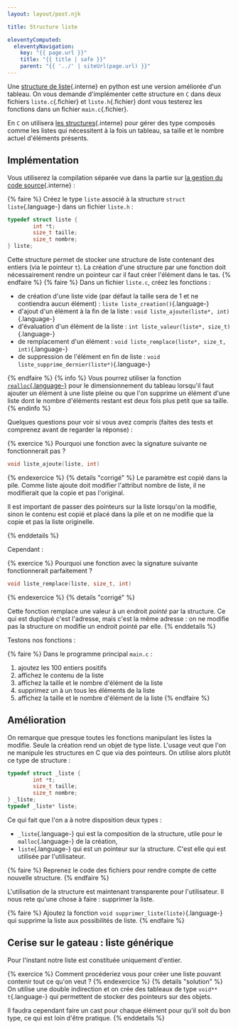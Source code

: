 ```yaml
---
layout: layout/post.njk

title: Structure liste

eleventyComputed:
  eleventyNavigation:
    key: "{{ page.url }}"
    title: "{{ title | safe }}"
    parent: "{{ '../' | siteUrl(page.url) }}"
---
```



Une [structure de liste](/cours/algorithmie/structure-conteneurs/liste/){.interne} en python est une version améliorée d'un tableau. On vous demande d'implémenter cette structure en `C` dans deux fichiers `liste.c`{.fichier} et `liste.h`{.fichier} dont vous testerez les fonctions dans un fichier `main.c`{.fichier}.

En `C` on utilisera [les structures](../../langage/structures/){.interne} pour gérer des type composés comme les listes qui nécessitent à la fois un tableau, sa taille et le nombre actuel d'éléments présents.

## Implémentation

Vous utiliserez la compilation séparée vue dans la partie sur [la gestion du code source](../../gestion-code-source){.interne} :

{% faire %}
Créez le type `liste` associé à la structure `struct liste`{.language-} dans un fichier `liste.h` :

```c
typedef struct liste {
        int *t;
        size_t taille;
        size_t nombre;
} liste;
```

Cette structure permet de stocker une structure de liste contenant des entiers (via le pointeur `t`). La création d'une structure par une fonction doit nécessairement rendre un pointeur car il faut créer l'élément dans le tas.
{% endfaire %}
{% faire %}
Dans un fichier `liste.c`, créez les fonctions :

- de création d'une liste vide (par défaut la taille sera de 1 et ne contiendra aucun élément) : `liste liste_creation()`{.language-}
- d'ajout d'un élément à la fin de la liste : `void liste_ajoute(liste*, int)`{.language-}
- d'évaluation d'un élément de la liste : `int liste_valeur(liste*, size_t)`{.language-}
- de remplacement d'un élément : `void liste_remplace(liste*, size_t, int)`{.language-}
- de suppression de l'élément en fin de liste : `void liste_supprime_dernier(liste*)`{.language-}

{% endfaire %}
{% info %}
Vous pourrez utiliser la fonction [`realloc`{.language-}](https://www.scaler.com/topics/c-realloc/) pour le dimensionnement du tableau lorsqu'il faut ajouter un élément à une liste pleine ou que l'on supprime un élément d'une liste dont le nombre d'éléments restant est deux fois plus petit que sa taille.
{% endinfo %}

Quelques questions pour voir si vous avez compris (faites des tests et comprenez avant de regarder la réponse) :

{% exercice %}
Pourquoi une fonction avec la signature suivante ne fonctionnerait pas ?

```c
void liste_ajoute(liste, int)
```

{% endexercice %}
{% details "corrigé" %}
Le paramètre est copié dans la pile. Comme liste ajoute doit modifier l'attribut nombre de liste, il ne modifierait que la copie et pas l'original.

Il est important de passer des pointeurs sur la liste lorsqu'on la modifie, sinon le contenu est copié et placé dans la pile et on ne modifie que la copie et pas la liste originelle.

{% enddetails %}

Cependant :

{% exercice %}
Pourquoi une fonction avec la signature suivante fonctionnerait parfaitement ?

```c
void liste_remplace(liste, size_t, int)
```

{% endexercice %}
{% details "corrigé" %}

Cette fonction remplace une valeur à un endroit *pointé* par la structure. Ce qui est dupliqué c'est l'adresse, mais c'est la même adresse : on ne modifie pas la structure on modifie un endroit pointé par elle.
{% enddetails %}

Testons nos fonctions :

{% faire %}
Dans le programme principal `main.c` :

1. ajoutez les 100 entiers positifs
2. affichez le contenu de la liste
3. affichez la taille et le nombre d'élément de la liste
4. supprimez un à un tous les éléments de la liste
5. affichez la taille et le nombre d'élément de la liste
{% endfaire %}

## Amélioration

On remarque que presque toutes les fonctions manipulant les listes la modifie. Seule la création rend un objet de type liste. L'usage veut que l'on ne manipule les structures en C que via des pointeurs. On utilise alors plutôt ce type de structure :

```c
typedef struct _liste {
        int *t;
        size_t taille;
        size_t nombre;
} _liste;
typedef _liste* liste;
```

Ce qui fait que l'on a à notre disposition deux types :

- `_liste`{.language-} qui est la composition de la structure, utile pour le `malloc`{.language-} de la création,
- `liste`{.language-} qui est un pointeur sur la structure. C'est elle qui est utilisée par l'utilisateur.

{% faire %}
Reprenez le code des fichiers pour rendre compte de cette nouvelle structure.
{% endfaire %}

L'utilisation de la structure est maintenant transparente pour l'utilisateur. Il nous rete qu'une chose à faire : supprimer la liste.

{% faire %}
Ajoutez la fonction `void supprimer_liste(liste)`{.language-} qui supprime la liste aux possibilités de liste.
{% endfaire %}

## Cerise sur le gateau : liste générique

Pour l'instant notre liste est constituée uniquement d'entier.

{% exercice %}
Comment procéderiez vous pour créer une liste pouvant contenir tout ce qu'on veut ?
{% endexercice %}
{% details "solution" %}
On utilise une double indirection et on crée des tableaux de type `void** t`{.language-} qui permettent de stocker des pointeurs sur des objets.

Il faudra cependant faire un cast pour chaque élément pour qu'il soit du bon type, ce qui est loin d'être pratique.
{% enddetails %}
